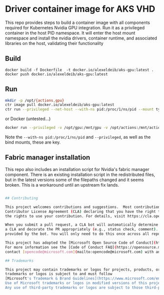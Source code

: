 # Driver container image for AKS VHD

This repo provides steps to build a container image with all components required for 
Kubernetes Nvidia GPU integration. Run it as a privileged container in the host PID namespace.
It will enter the host mount namespace and install the nvidia drivers, container runtime, 
and associated libraries on the host, validating their functionality

## Build
```
docker build -f Dockerfile  -t docker.io/alexeldeib/aks-gpu:latest .
docker push docker.io/alexeldeib/aks-gpu:latest
```

## Run
```bash
mkdir -p /opt/{actions,gpu}
ctr image pull docker.io/alexeldeib/aks-gpu:latest
ctr run --privileged --net-host --with-ns pid:/proc/1/ns/pid --mount type=bind,src=/opt/gpu,dst=/mnt/gpu,options=rbind --mount type=bind,src=/opt/actions,dst=/mnt/actions,options=rbind -t docker.io/alexeldeib/aks-gpu:latest /entrypoint.sh install.sh
```

or Docker (untested...)
```bash
docker run --privileged -v /opt/gpu:/mnt/gpu -v /opt/actions:/mnt/actions docker.io/alexeldeib/aks-gpu:latest
```

Note the `--with-ns pid:/proc/1/ns/pid` and `--privileged`, as well as the bind mounts, these are key.

## Fabric manager installation

This repo also includes an installation script for Nvidia's fabric manager component.
There is an existing installation script in the redistributed files, but in the latest
versions some of the filepaths changed and it seems broken. This is a workaround until 
an upstream fix lands.

```bash

## Contributing

This project welcomes contributions and suggestions.  Most contributions require you to agree to a
Contributor License Agreement (CLA) declaring that you have the right to, and actually do, grant us
the rights to use your contribution. For details, visit https://cla.opensource.microsoft.com.

When you submit a pull request, a CLA bot will automatically determine whether you need to provide
a CLA and decorate the PR appropriately (e.g., status check, comment). Simply follow the instructions
provided by the bot. You will only need to do this once across all repos using our CLA.

This project has adopted the [Microsoft Open Source Code of Conduct](https://opensource.microsoft.com/codeofconduct/).
For more information see the [Code of Conduct FAQ](https://opensource.microsoft.com/codeofconduct/faq/) or
contact [opencode@microsoft.com](mailto:opencode@microsoft.com) with any additional questions or comments.

## Trademarks

This project may contain trademarks or logos for projects, products, or services. Authorized use of Microsoft 
trademarks or logos is subject to and must follow 
[Microsoft's Trademark & Brand Guidelines](https://www.microsoft.com/en-us/legal/intellectualproperty/trademarks/usage/general).
Use of Microsoft trademarks or logos in modified versions of this project must not cause confusion or imply Microsoft sponsorship.
Any use of third-party trademarks or logos are subject to those third-party's policies.
